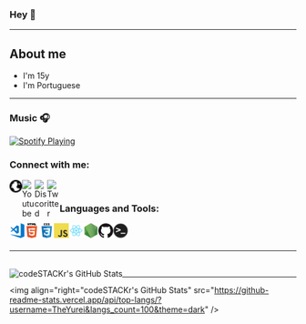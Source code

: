 ### Hey  👋

---

## About me

- I'm 15y
-  I'm Portuguese

---

### Music 🎧

[<img src="https://spotify-now-playing-nine-psi.vercel.app/api/spotify-playing" alt="Spotify Playing" width="350" />](https://open.spotify.com/user/ntb0k1bfpam0v9b9xgt17x5zx?si=a9b4d829f6a14283)



### Connect with me:

[<img align="left" alt="https://theyurei.github.io/home/" width="22px" src="https://raw.githubusercontent.com/iconic/open-iconic/master/svg/globe.svg" />][website]
[<img align="left" alt="Youtube" width="22px" src="https://cdn.jsdelivr.net/npm/simple-icons@v3/icons/youtube.svg" />][youtube]
[<img align="left" alt="Discord" width="22px" src="https://cdn.jsdelivr.net/npm/simple-icons@v3/icons/twitter.svg" />][twitter]
[<img align="left" alt="Twitter" width="22px" src="https://cdn.jsdelivr.net/npm/simple-icons@v3/icons/discord.svg" />][Discord]

<br />

### Languages and Tools:

<img align="left" alt="Visual Studio Code" width="26px" src="https://raw.githubusercontent.com/github/explore/80688e429a7d4ef2fca1e82350fe8e3517d3494d/topics/visual-studio-code/visual-studio-code.png" />

<img align="left" alt="HTML5" width="26px" src="https://raw.githubusercontent.com/github/explore/80688e429a7d4ef2fca1e82350fe8e3517d3494d/topics/html/html.png" />

<img align="left" alt="CSS3" width="26px" src="https://raw.githubusercontent.com/github/explore/80688e429a7d4ef2fca1e82350fe8e3517d3494d/topics/css/css.png" />

<img align="left" alt="JavaScript" width="26px" src="https://raw.githubusercontent.com/github/explore/80688e429a7d4ef2fca1e82350fe8e3517d3494d/topics/javascript/javascript.png" />

<img align="left" alt="React" width="26px" src="https://raw.githubusercontent.com/github/explore/80688e429a7d4ef2fca1e82350fe8e3517d3494d/topics/react/react.png" />

<img align="left" alt="Node.js" width="26px" src="https://raw.githubusercontent.com/github/explore/80688e429a7d4ef2fca1e82350fe8e3517d3494d/topics/nodejs/nodejs.png" />

<img align="left" alt="GitHub" width="26px" src="https://raw.githubusercontent.com/github/explore/78df643247d429f6cc873026c0622819ad797942/topics/github/github.png" />

<img align="left" alt="Terminal" width="26px" src="https://raw.githubusercontent.com/github/explore/80688e429a7d4ef2fca1e82350fe8e3517d3494d/topics/terminal/terminal.png" />

<br />
<br />

---

<br />

<img align="left" alt="codeSTACKr's GitHub Stats" src="https://github-readme-stats.vercel.app/api?username=TheYurei&theme=dark&show_icons=true&hide_border=true" />

[website]: https://theyurei.github.io/home/
[twitter]: https://twitter.com/_Gh0s7c_
[youtube]: https://www.youtube.com/channel/UC26lEyktzukauPZbtvPi_EA
[Discord]: https://discordapp.com/users/517007506082365452/

---
<img align="right="codeSTACKr's GitHub Stats" src="https://github-readme-stats.vercel.app/api/top-langs/?username=TheYurei&langs_count=100&theme=dark" />
